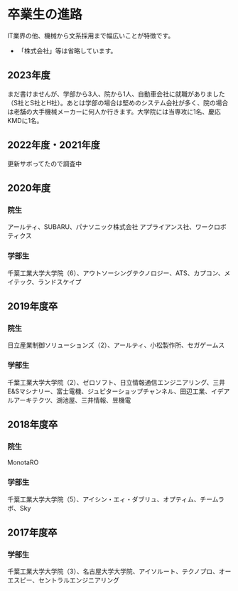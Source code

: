# 卒業生の進路

IT業界の他、機械から文系採用まで幅広いことが特徴です。

* 「株式会社」等は省略しています。

## 2023年度

まだ書けませんが、学部から3人、院から1人、自動車会社に就職がありました（S社とS社とH社）。あとは学部の場合は堅めのシステム会社が多く、院の場合は老舗の大手機械メーカーに何人か行きます。大学院には当専攻に1名、慶応KMDに1名。

## 2022年度・2021年度

更新サボってたので調査中

## 2020年度

### 院生

アールティ、SUBARU、パナソニック株式会社 アプライアンス社、ワークロボティクス


### 学部生

千葉工業大学大学院（6）、アウトソーシングテクノロジー、ATS、カプコン、メイテック、ランドスケイプ

## 2019年度卒

### 院生

日立産業制御ソリューションズ（2）、アールティ、小松製作所、セガゲームス

### 学部生

千葉工業大学大学院（2）、ゼロソフト、日立情報通信エンジニアリング、三井E&Sマシナリー、富士電機、ジュピターショップチャンネル、田辺工業、イデアルアーキテクツ、湖池屋、三井情報、昱機電

## 2018年度卒

### 院生

MonotaRO

### 学部生

千葉工業大学大学院（5）、アイシン・エィ・ダブリュ、オプティム、チームラボ、Sky

## 2017年度卒

### 学部生

千葉工業大学大学院（3）、名古屋大学大学院、アイソルート、テクノプロ、オーエスピー、セントラルエンジニアリング
